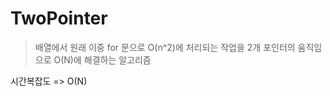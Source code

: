 # TwoPointer

<blockquote>
배열에서 원래 이중 for 문으로 O(n^2)에 처리되는 작업을 
2개 포인터의 움직임으로 O(N)에 해결하는 알고리즘

</blockquote>
시간복잡도 => O(N)
